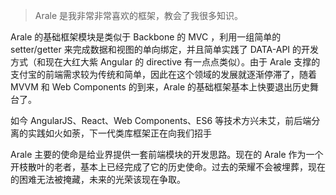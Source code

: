 
> Arale 是我非常非常喜欢的框架，教会了我很多知识。

Arale 的基础框架模块是类似于 Backbone 的 MVC ，利用一组简单的 setter/getter 来完成数据和视图的单向绑定，并且简单实践了 DATA-API 的开发方式（和现在大红大紫 Angular 的 directive 有一点点类似）。由于 Arale 支撑的支付宝的前端需求较为传统和简单，因此在这个领域的发展就逐渐停滞了，随着 MVVM 和 Web Components 的到来，Arale 的基础框架基本上快要退出历史舞台了。

如今 AngularJS、React、Web Components、ES6 等技术方兴未艾，前后端分离的实践如火如荼，下一代类库框架正在向我们招手

Arale 主要的使命是给业界提供一套前端模块的开发思路。现在的 Arale 作为一个开枝散叶的老者，基本上已经完成了它的历史使命。过去的荣耀不会被埋葬，现在的困难无法被掩藏，未来的光荣该现在争取。
